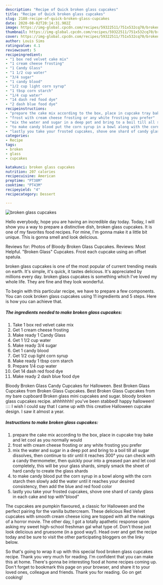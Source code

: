 ```yaml
---
description: "Recipe of Quick broken glass cupcakes"
title: "Recipe of Quick broken glass cupcakes"
slug: 2188-recipe-of-quick-broken-glass-cupcakes
date: 2020-08-02T20:14:31.902Z
image: https://img-global.cpcdn.com/recipes/59322511/751x532cq70/broken-glass-cupcakes-recipe-main-photo.jpg
thumbnail: https://img-global.cpcdn.com/recipes/59322511/751x532cq70/broken-glass-cupcakes-recipe-main-photo.jpg
cover: https://img-global.cpcdn.com/recipes/59322511/751x532cq70/broken-glass-cupcakes-recipe-main-photo.jpg
author: Louis Sims
ratingvalue: 4.1
reviewcount: 5
recipeingredient:
- "1 box red velvet cake mix"
- "1 cream cheese frosting"
- "1 Candy Glass"
- "1 1/2 cup water"
- "3/4 sugar"
- "1 candy blood"
- "1/2 cup light corn syrup"
- "1 tbsp corn starch"
- "1/4 cup water"
- "14 dash red food dye"
- "2 dash blue food dye"
recipeinstructions:
- "prepare the cake mix according to the box, place in cupcake tray bake and let cool as you normally would"
- "frost with cream cheese frosting or any white frosting you prefer"
- "mix the water and sugar in a deep pot and bring to a boil till all sugar dissolves, then continue to stir until it reaches 300° you can check with a candy thermometer, then quickly pour into a greased pan and let cool completely, this will be your glass shards, simply smack the sheet of hard candy to create the glass shards"
- "to make candy blood put the corn syrup in a bowl along with the corn starch then slowly add the water until it reaches your desired consistency, then add the blue and red food color"
- "lastly you take your frosted cupcakes, shove one shard of candy glass in each cake and top with&#34;blood&#34;"
categories:
- Recipe
tags:
- broken
- glass
- cupcakes

katakunci: broken glass cupcakes 
nutrition: 207 calories
recipecuisine: American
preptime: "PT38M"
cooktime: "PT43M"
recipeyield: "4"
recipecategory: Dessert

---
```



![broken glass cupcakes](https://img-global.cpcdn.com/recipes/59322511/751x532cq70/broken-glass-cupcakes-recipe-main-photo.jpg)

Hello everybody, hope you are having an incredible day today. Today, I will show you a way to prepare a distinctive dish, broken glass cupcakes. It is one of my favorites food recipes. For mine, I'm gonna make it a little bit unique. This is gonna smell and look delicious.

Reviews for: Photos of Bloody Broken Glass Cupcakes. Reviews: Most Helpful. &#34;Broken Glass&#34; Cupcakes. Frost each cupcake using an offset spatula.

broken glass cupcakes is one of the most popular of current trending meals on earth. It's simple, it's quick, it tastes delicious. It's appreciated by millions every day. broken glass cupcakes is something which I've loved my whole life. They are fine and they look wonderful.


To begin with this particular recipe, we have to prepare a few components. You can cook broken glass cupcakes using 11 ingredients and 5 steps. Here is how you can achieve that.

<!--inarticleads1-->

##### The ingredients needed to make broken glass cupcakes:

1. Take 1 box red velvet cake mix
1. Get 1 cream cheese frosting
1. Make ready 1 Candy Glass
1. Get 1 1/2 cup water
1. Make ready 3/4 sugar
1. Get 1 candy blood
1. Get 1/2 cup light corn syrup
1. Make ready 1 tbsp corn starch
1. Prepare 1/4 cup water
1. Get 14 dash red food dye
1. Make ready 2 dash blue food dye


Bloody Broken Glass Candy Cupcakes for Halloween. Best Broken Glass Cupcakes from Broken Glass Cupcakes. Best Broken Glass Cupcakes from my bare cupboard Broken glass mini cupcakes and sugar. bloody broken glass cupcakes recipe. ahhhhhhh! you&#39;ve been stabbed! happy halloween! :::: I wish I could say that I came up with this creative Halloween cupcake design. I saw it almost a year. 

<!--inarticleads2-->

##### Instructions to make broken glass cupcakes:

1. prepare the cake mix according to the box, place in cupcake tray bake and let cool as you normally would
1. frost with cream cheese frosting or any white frosting you prefer
1. mix the water and sugar in a deep pot and bring to a boil till all sugar dissolves, then continue to stir until it reaches 300° you can check with a candy thermometer, then quickly pour into a greased pan and let cool completely, this will be your glass shards, simply smack the sheet of hard candy to create the glass shards
1. to make candy blood put the corn syrup in a bowl along with the corn starch then slowly add the water until it reaches your desired consistency, then add the blue and red food color
1. lastly you take your frosted cupcakes, shove one shard of candy glass in each cake and top with&#34;blood&#34;


The cupcakes are pumpkin flavoured, a classic for Halloween and the perfect pairing for the vanilla buttercream. These delicious Red Velvet cupcakes with smooth cream cheese icing are topped with all the makings of a horror movie. The other day, I got a totally apathetic response upon asking my sweet high-school freshman gal what type of. Don&#39;t those just look delicious and gruesome (in a good way!). Head over and get the recipe today and be sure to visit the other participating bloggers on the linky below. 

So that's going to wrap it up with this special food broken glass cupcakes recipe. Thank you very much for reading. I'm confident that you can make this at home. There's gonna be interesting food at home recipes coming up. Don't forget to bookmark this page on your browser, and share it to your loved ones, colleague and friends. Thank you for reading. Go on get cooking!
